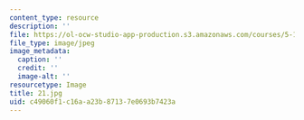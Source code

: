 ```yaml
---
content_type: resource
description: ''
file: https://ol-ocw-studio-app-production.s3.amazonaws.com/courses/5-112-principles-of-chemical-science-fall-2005/c49060f1c16aa23b87137e0693b7423a_21.jpg
file_type: image/jpeg
image_metadata:
  caption: ''
  credit: ''
  image-alt: ''
resourcetype: Image
title: 21.jpg
uid: c49060f1-c16a-a23b-8713-7e0693b7423a
---
```

